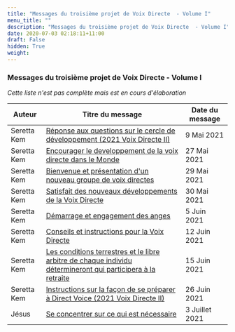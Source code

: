 ```yaml
---
title: "Messages du troisième projet de Voix Directe  - Volume I"
menu_title: ""
description: "Messages du troisième projet de Voix Directe  - Volume I"
date: 2020-07-03 02:18:11+11:00
draft: False
hidden: True
weight:
---
```

### Messages du troisième projet de Voix Directe  - Volume I

*Cette liste n'est pas complète mais est en cours d'élaboration*

**Auteur** | **Titre du message** | **Date du message**  
---|---|---
Seretta Kem | [Réponse aux questions sur le cercle de développement (2021 Voix Directe II)](/fr-contemporary-messages/fr-contemporary-messages-by-date-order/fr-contemporary-messages-2021/fr-2021-5-9-3-af-seretta-kem/) | 9 Mai 2021
Seretta Kem | [Encourager le developpement de la voix directe dans le Monde](/fr-contemporary-messages/fr-contemporary-messages-by-date-order/fr-contemporary-messages-2021/fr-2021-5-27-2-af-seretta-kem/) | 27 Mai 2021
Seretta Kem | [Bienvenue et présentation d'un nouveau groupe de voix directes](/fr-contemporary-messages/fr-contemporary-messages-by-date-order/fr-contemporary-messages-2021/fr-2021-5-29-1-af-seretta-kem/) | 29 Mai 2021
Seretta Kem | [Satisfait des nouveaux développements de la Voix Directe](/fr-contemporary-messages/fr-contemporary-messages-by-date-order/fr-contemporary-messages-2021/fr-2021-5-30-1-af-seretta-kem/) | 30 Mai 2021
Seretta Kem | [Démarrage et engagement des anges](/fr-contemporary-messages/fr-contemporary-messages-by-date-order/fr-contemporary-messages-2021/fr-2021-6-5-2-af-seretta-kem/) | 5 Juin 2021
Seretta Kem | [Conseils et instructions pour la Voix Directe](/fr-contemporary-messages/fr-contemporary-messages-by-date-order/fr-contemporary-messages-2021/fr-2021-6-12-1-af-seretta-kem/) | 12 Juin 2021
Seretta Kem | [Les conditions terrestres et le libre arbitre de chaque individu détermineront qui participera à la retraite](/fr-contemporary-messages/fr-contemporary-messages-by-date-order/fr-contemporary-messages-2021/fr-2021-6-15-1-af-seretta-kem/) | 15 Juin 2021
Seretta Kem | [Instructions sur la façon de se préparer à Direct Voice (2021 Voix Directe II)](/fr-contemporary-messages/fr-contemporary-messages-by-date-order/fr-contemporary-messages-2021/fr-2021-6-26-1-af-seretta-kem/) | 26 Juin 2021
Jésus | [Se concentrer sur ce qui est nécessaire](/fr-contemporary-messages/fr-contemporary-messages-by-date-order/fr-contemporary-messages-2021/fr-2021-7-3-1-af-jesus/) | 3 Juillet 2021
